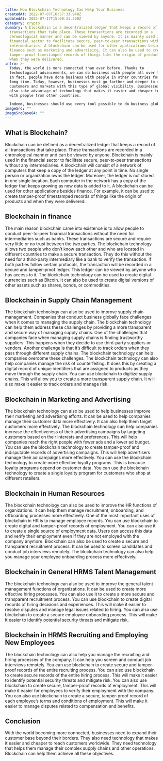 ```yaml
---
title: How Blockchain Technology Can Help Your Business
createdAt: 2022-07-07T16:57:33.940Z
updatedAt: 2022-07-17T15:00:31.269Z
category: crypto
summary: A blockchain is a decentralized ledger that keeps a record of all
  transactions that take place. These transactions are recorded in a
  chronological manner and can be viewed by anyone. It is mainly used in the
  financial sector to facilitate secure, peer-to-peer transactions without any
  intermediaries. A blockchain can be used for other applications besides
  finance such as marketing and advertising. It can also be used to create
  tamper-proof timestamped records of things like the origin of products and
  when they were delivered.
intro: >-
  Today, the world is more connected than ever before. Thanks to
  technological advancements, we can do business with people all over the world.
  In fact, people have done business with people in other countries for a very
  long time. Today, however, businesses must go farther and deeper to reach new
  customers and markets with this type of global visibility. Businesses must
  also take advantage of technology that makes it easier and cheaper to connect
  with people from other countries.

  Indeed, businesses should use every tool possible to do business globally at lower costs, avoid intermediaries when possible and reduce risks as much as possible. The best way to achieve these objectives is through the use of disruptive technologies like blockchain. Let’s see how it can help your business grow faster and smarter by reading the following lines…
imageSrc: ""
imageSrcBase64: ""
---
```


## What is Blockchain?

Blockchain can be defined as a decentralized ledger that keeps a record of all transactions that take place. These transactions are recorded in a chronological manner and can be viewed by anyone. Blockchain is mainly used in the financial sector to facilitate secure, peer-to-peer transactions without any intermediaries.
A blockchain will consist of a network of computers that keep a copy of the ledger at any point in time. No single person or organization owns the ledger. Moreover, the ledger is not stored in one single location. Each computer in the network has a copy of the ledger that keeps growing as new data is added to it.
A blockchain can be used for other applications besides finance. For example, it can be used to create tamper-proof timestamped records of things like the origin of products and when they were delivered.

## Blockchain in finance

The main reason blockchain came into existence is to allow people to conduct peer-to-peer financial transactions without the need for intermediaries such as banks. These transactions are secure and require very little or no trust between the two parties.
The blockchain technology allows two people who don’t know each other and who are located in different countries to make a secure transaction. They do this without the need for a third-party intermediary like a bank to verify the transaction.
If both parties follow certain protocols, the transaction will be recorded in a secure and tamper-proof ledger. This ledger can be viewed by anyone who has access to it.
The blockchain technology can be used to create digital currencies such as Bitcoin. It can also be used to create digital versions of other assets such as shares, bonds, or commodities.

## Blockchain in Supply Chain Management

The blockchain technology can also be used to improve supply chain management. Companies that conduct business globally face challenges when it comes to managing the supply chain. The blockchain technology can help them address these challenges by providing a more transparent and secure way of managing supply chains.
One of the challenges that companies face when managing supply chains is finding trustworthy suppliers. This happens when they decide to use third-party suppliers or vendors. Another challenge is that it’s difficult to track orders when they pass through different supply chains. The blockchain technology can help companies overcome these challenges.
The blockchain technology can also help companies manage the risk of counterfeiting. It does this by creating a digital record of unique identifiers that are assigned to products as they move through the supply chain.
You can use blockchain to digitize supply chains. This will allow you to create a more transparent supply chain. It will also make it easier to track orders and manage risk.

## Blockchain in Marketing and Advertising

The blockchain technology can also be used to help businesses improve their marketing and advertising efforts. It can be used to help companies manage their customer data more effectively. It can also help them target customers more effectively.
The blockchain technology can help companies increase the effectiveness of their advertising campaigns by targeting customers based on their interests and preferences. This will help companies reach the right people with fewer ads and a lower ad budget.
You can use the blockchain technology to create tamper-proof and indisputable records of advertising campaigns. This will help advertisers manage their ad campaigns more effectively.
You can use the blockchain technology to create more effective loyalty programs. This is because loyalty programs depend on customer data. You can use the blockchain technology to create a single loyalty program for customers who shop at different retailers.

## Blockchain in Human Resources

The blockchain technology can also be used to improve the HR functions of organizations. It can help them manage recruitment, onboarding, and offboarding processes more effectively.
One of the most important uses of blockchain in HR is to manage employee records. You can use blockchain to create digital and tamper-proof records of employment. You can also use it to create a single source of employment data.
Users can access this data and verify their employment even if they are not employed with the company anymore. Blockchain can also be used to create a secure and transparent recruitment process. It can be used to screen candidates and conduct job interviews remotely.
The blockchain technology can also help you manage your employee onboarding process more effectively.

## Blockchain in General HRMS Talent Management

The blockchain technology can also be used to improve the general talent management functions of organizations. It can be used to create more effective hiring processes. You can also use it to create a more secure and transparent recruitment process.
You can use blockchain to create digital records of hiring decisions and experiences. This will make it easier to resolve disputes and manage legal issues related to hiring.
You can also use blockchain to create a secure employee onboarding process. This will make it easier to identify potential security threats and mitigate risk.

## Blockchain in HRMS Recruiting and Employing New Employees

The blockchain technology can also help you manage the recruiting and hiring processes of the company. It can help you screen and conduct job interviews remotely. You can use blockchain to create secure and tamper-proof records of the entire recruiting process.
You can also use blockchain to create secure records of the entire hiring process. This will make it easier to identify potential security threats and mitigate risk.
You can also use blockchain to create secure, tamper-proof records of employment. This will make it easier for employees to verify their employment with the company.
You can also use blockchain to create a secure, tamper-proof record of each employee’s terms and conditions of employment. This will make it easier to manage disputes related to compensation and benefits.

## Conclusion

With the world becoming more connected, businesses need to expand their customer base beyond their borders. They also need technology that makes it easier and cheaper to reach customers worldwide. They need technology that helps them manage their complex supply chains and other operations. Blockchain can help them achieve all these objectives.
